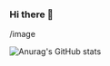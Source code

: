 ### Hi there 👋
/image

![Anurag's GitHub stats](https://github-readme-stats.vercel.app/api?username=vinszofc&show_icons=true&theme=radical)

<!--
**vinszofc/vinszofc** is a ✨ _special_ ✨ repository because its `README.md` (this file) appears on your GitHub profile.

Here are some ideas to get you started:

- 🔭 I’m currently working on ...
- 🌱 I’m currently learning ...
- 👯 I’m looking to collaborate on ...
- 🤔 I’m looking for help with ...
- 💬 Ask me about ...
- 📫 How to reach me: ...
- 😄 Pronouns: ...
- ⚡ Fun fact: ...
-->
